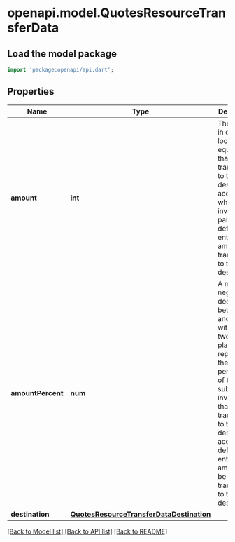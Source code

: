 # openapi.model.QuotesResourceTransferData

## Load the model package
```dart
import 'package:openapi/api.dart';
```

## Properties
Name | Type | Description | Notes
------------ | ------------- | ------------- | -------------
**amount** | **int** | The amount in cents (or local equivalent) that will be transferred to the destination account when the invoice is paid. By default, the entire amount is transferred to the destination. | [optional] 
**amountPercent** | **num** | A non-negative decimal between 0 and 100, with at most two decimal places. This represents the percentage of the subscription invoice total that will be transferred to the destination account. By default, the entire amount will be transferred to the destination. | [optional] 
**destination** | [**QuotesResourceTransferDataDestination**](QuotesResourceTransferDataDestination.md) |  | 

[[Back to Model list]](../README.md#documentation-for-models) [[Back to API list]](../README.md#documentation-for-api-endpoints) [[Back to README]](../README.md)


